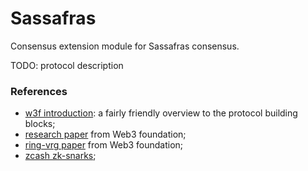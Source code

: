 Sassafras
=========

Consensus extension module for Sassafras consensus.

TODO: protocol description

### References

* [w3f introduction](https://research.web3.foundation/en/latest/polkadot/block-production/SASSAFRAS.html):
  a fairly friendly overview to the protocol building blocks;
* [research paper](https://github.com/w3f/research/tree/master/docs/papers/sass)
  from Web3 foundation;
* [ring-vrg paper](https://github.com/w3f/ring-vrf/papers/ring_vrf)
  from Web3 foundation;
* [zcash zk-snarks](https://arxiv.org/pdf/2008.00881.pdf);
